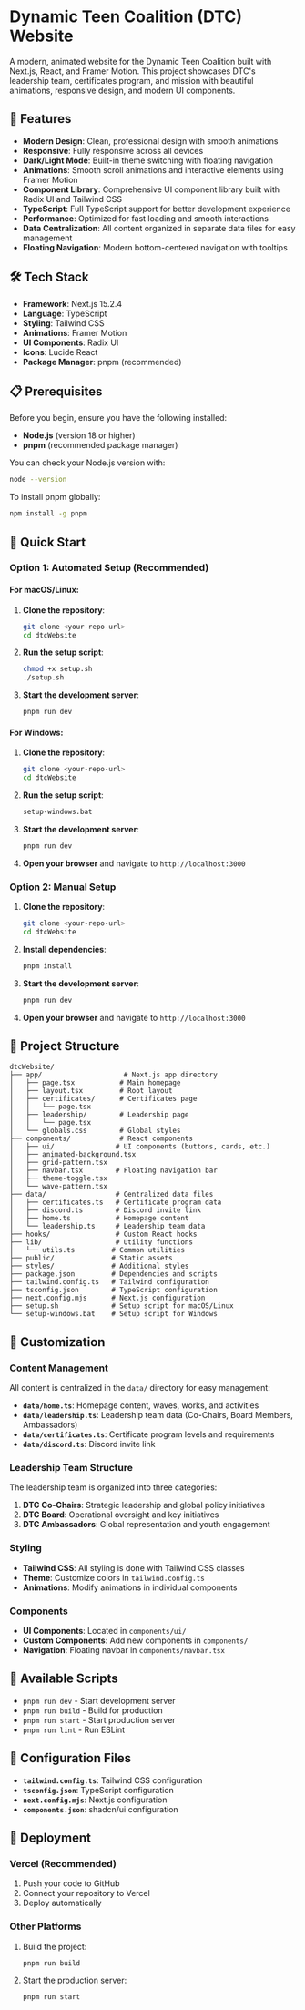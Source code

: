 # Dynamic Teen Coalition (DTC) Website

A modern, animated website for the Dynamic Teen Coalition built with Next.js, React, and Framer Motion. This project showcases DTC's leadership team, certificates program, and mission with beautiful animations, responsive design, and modern UI components.

## 🚀 Features

- **Modern Design**: Clean, professional design with smooth animations
- **Responsive**: Fully responsive across all devices
- **Dark/Light Mode**: Built-in theme switching with floating navigation
- **Animations**: Smooth scroll animations and interactive elements using Framer Motion
- **Component Library**: Comprehensive UI component library built with Radix UI and Tailwind CSS
- **TypeScript**: Full TypeScript support for better development experience
- **Performance**: Optimized for fast loading and smooth interactions
- **Data Centralization**: All content organized in separate data files for easy management
- **Floating Navigation**: Modern bottom-centered navigation with tooltips

## 🛠️ Tech Stack

- **Framework**: Next.js 15.2.4
- **Language**: TypeScript
- **Styling**: Tailwind CSS
- **Animations**: Framer Motion
- **UI Components**: Radix UI
- **Icons**: Lucide React
- **Package Manager**: pnpm (recommended)

## 📋 Prerequisites

Before you begin, ensure you have the following installed:

- **Node.js** (version 18 or higher)
- **pnpm** (recommended package manager)

You can check your Node.js version with:
```bash
node --version
```

To install pnpm globally:
```bash
npm install -g pnpm
```

## 🚀 Quick Start

### Option 1: Automated Setup (Recommended)

#### For macOS/Linux:
1. **Clone the repository**:
   ```bash
   git clone <your-repo-url>
   cd dtcWebsite
   ```

2. **Run the setup script**:
   ```bash
   chmod +x setup.sh
   ./setup.sh
   ```

3. **Start the development server**:
   ```bash
   pnpm run dev
   ```

#### For Windows:
1. **Clone the repository**:
   ```bash
   git clone <your-repo-url>
   cd dtcWebsite
   ```

2. **Run the setup script**:
   ```bash
   setup-windows.bat
   ```

3. **Start the development server**:
   ```bash
   pnpm run dev
   ```

4. **Open your browser** and navigate to `http://localhost:3000`

### Option 2: Manual Setup

1. **Clone the repository**:
   ```bash
   git clone <your-repo-url>
   cd dtcWebsite
   ```

2. **Install dependencies**:
   ```bash
   pnpm install
   ```

3. **Start the development server**:
   ```bash
   pnpm run dev
   ```

4. **Open your browser** and navigate to `http://localhost:3000`

## 📁 Project Structure

```
dtcWebsite/
├── app/                    # Next.js app directory
│   ├── page.tsx           # Main homepage
│   ├── layout.tsx         # Root layout
│   ├── certificates/      # Certificates page
│   │   └── page.tsx
│   ├── leadership/        # Leadership page
│   │   └── page.tsx
│   └── globals.css        # Global styles
├── components/            # React components
│   ├── ui/               # UI components (buttons, cards, etc.)
│   ├── animated-background.tsx
│   ├── grid-pattern.tsx
│   ├── navbar.tsx        # Floating navigation bar
│   ├── theme-toggle.tsx
│   └── wave-pattern.tsx
├── data/                 # Centralized data files
│   ├── certificates.ts   # Certificate program data
│   ├── discord.ts        # Discord invite link
│   ├── home.ts           # Homepage content
│   └── leadership.ts     # Leadership team data
├── hooks/                # Custom React hooks
├── lib/                  # Utility functions
│   └── utils.ts         # Common utilities
├── public/              # Static assets
├── styles/              # Additional styles
├── package.json         # Dependencies and scripts
├── tailwind.config.ts   # Tailwind configuration
├── tsconfig.json        # TypeScript configuration
├── next.config.mjs      # Next.js configuration
├── setup.sh             # Setup script for macOS/Linux
└── setup-windows.bat    # Setup script for Windows
```

## 🎨 Customization

### Content Management
All content is centralized in the `data/` directory for easy management:

- **`data/home.ts`**: Homepage content, waves, works, and activities
- **`data/leadership.ts`**: Leadership team data (Co-Chairs, Board Members, Ambassadors)
- **`data/certificates.ts`**: Certificate program levels and requirements
- **`data/discord.ts`**: Discord invite link

### Leadership Team Structure
The leadership team is organized into three categories:

1. **DTC Co-Chairs**: Strategic leadership and global policy initiatives
2. **DTC Board**: Operational oversight and key initiatives
3. **DTC Ambassadors**: Global representation and youth engagement

### Styling
- **Tailwind CSS**: All styling is done with Tailwind CSS classes
- **Theme**: Customize colors in `tailwind.config.ts`
- **Animations**: Modify animations in individual components

### Components
- **UI Components**: Located in `components/ui/`
- **Custom Components**: Add new components in `components/`
- **Navigation**: Floating navbar in `components/navbar.tsx`

## 📜 Available Scripts

- `pnpm run dev` - Start development server
- `pnpm run build` - Build for production
- `pnpm run start` - Start production server
- `pnpm run lint` - Run ESLint

## 🔧 Configuration Files

- **`tailwind.config.ts`**: Tailwind CSS configuration
- **`tsconfig.json`**: TypeScript configuration
- **`next.config.mjs`**: Next.js configuration
- **`components.json`**: shadcn/ui configuration

## 🚀 Deployment

### Vercel (Recommended)

1. Push your code to GitHub
2. Connect your repository to Vercel
3. Deploy automatically

### Other Platforms

1. Build the project:
   ```bash
   pnpm run build
   ```

2. Start the production server:
   ```bash
   pnpm run start
   ```


